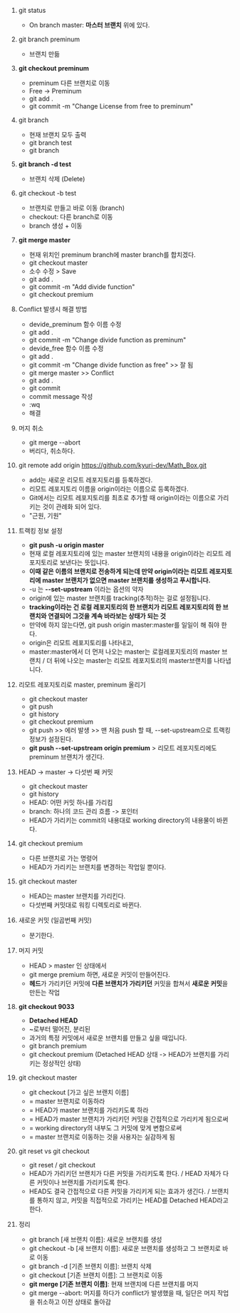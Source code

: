 1. git status
    - On branch master: **마스터 브랜치** 위에 있다.

2. git branch preminum
    - 브랜치 만듦

3. **git checkout preminum**
    - preminum 다른 브랜치로 이동
    - Free -> Preminum
    - git add .
    - git commit -m "Change License from free to preminum"

4. git branch
    - 현재 브랜치 모두 출력
    - git branch test
    - git branch
    
5. **git branch -d test**
    - 브랜치 삭제 (Delete)

6. git checkout -b test
    - 브랜치로 만들고 바로 이동 (branch)
    - checkout: 다른 branch로 이동
    - branch 생성 + 이동

7. **git merge master**
    - 현재 위치인 preminum branch에 master branch를 합치겠다.
    - git checkout master
    - 소수 수정 > Save
    - git add .
    - git commit -m "Add divide function"
    - git checkout premium

8. Conflict 발생시 해결 방법
    - devide_preminum 함수 이름 수정
    - git add .
    - git commit -m "Change divide function as preminum"
    - devide_free 함수 이름 수정
    - git add .
    - git commit -m "Change divide function as free" >> 잘 됨
    - git merge master >> Conflict
    - git add .
    - git commit
    - commit message 작성
    - :wq
    - 해결

9. 머지 취소
    - git merge --abort
    - 버리다, 취소하다.

10. git remote add origin https://github.com/kyuri-dev/Math_Box.git
    - add는 새로운 리모트 레포지토리를 등록하겠다.
    - 리모트 레포지토리 이름을 origin이라는 이름으로 등록하겠다. 
    - Git에서는 리모트 레포지토리를 최초로 추가할 때 origin이라는 이름으로 가리키는 것이 관례화 되어 있다.
    - "근원, 기원"

11. 트랙킹 정보 설정
    - **git push -u origin master**
    - 현재 로컬 레포지토리에 있는 master 브랜치의 내용을 origin이라는 리모트 레포지토리로 보낸다는 뜻입니다.
    - **이때 같은 이름의 브랜치로 전송하게 되는데 만약 origin이라는 리모트 레포지토리에 master 브랜치가 없으면 master 브랜치를 생성하고 푸시합니다.**
    - -u 는 **--set-upstream** 이라는 옵션의 약자
    - origin에 있는 master 브랜치를 tracking(추적)하는 걸로 설정됩니다.
    - **tracking이라는 건 로컬 레포지토리의 한 브랜치가 리모트 레포지토리의 한 브랜치와 연결되어 그것을 계속 바라보는 상태가 되는 것**
    - 만약에 하지 않는다면, git push origin master:master를 일일이 해 줘야 한다.
    - origin은 리모트 레포지토리를 나타내고,
    - master:master에서 더 먼저 나오는 master는 로컬레포지토리의 master 브랜치 / 더 뒤에 나오는 master는 리모트 레포지토리의 master브랜치를 나타냅니다.

12. 리모트 레포지토리로 master, preminum 올리기
    - git checkout master
    - git push
    - git history
    - git checkout premium
    - git push >> 에러 발생 >> 맨 처음 push 할 때, --set-upstream으로 트랙킹 정보가 설정된다.
    - **git push --set-upstream origin premium** > 리모트 레포지토리에도 preminum 브랜치가 생긴다.

13. HEAD -> master -> 다섯번 째 커밋
    - git checkout master
    - git history
    - HEAD: 어떤 커밋 하나를 가리킴
    - branch: 하나의 코드 관리 흐름 -> 포인터
    - HEAD가 가리키는 commit의 내용대로 working directory의 내용물이 바뀐다.

14. git checkout premium
    - 다른 브랜치로 가는 명령어
    - HEAD가 가리키는 브랜치를 변경하는 작업일 뿐이다.

15. git checkout master
    - HEAD는 master 브랜치를 가리킨다.
    - 다섯번째 커밋대로 워킹 디렉토리로 바뀐다.

16. 새로운 커밋 (일곱번째 커밋)
    - 분기한다.

17. 머지 커밋
    - HEAD > master 인 상태에서
    - git merge premium 하면, 새로운 커밋이 만들어진다.
    - **헤드**가 가리키던 커밋에 **다른 브랜치가 가리키던** 커밋을 합쳐서 **새로운 커밋**을 만든는 작업

18. **git checkout 9033**
    - **Detached HEAD**
    - ~로부터 떨어진, 분리된
    - 과거의 특정 커밋에서 새로운 브랜치를 만들고 싶을 때입니다.
    - git branch premium
    - git checkout premium (Detached HEAD 상태 -> HEAD가 브랜치를 가리키는 정상적인 상태)

18. git checkout master
    - git checkout [가고 싶은 브랜치 이름]
    - = master 브랜치로 이동하라
    - = HEAD가 master 브랜치를 가리키도록 하라
    - = HEAD가 master 브랜치가 가리키던 커밋을 간접적으로 가리키게 됨으로써
    - = working directory의 내부도 그 커밋에 맞게 변함으로써
    - = master 브랜치로 이동하는 것을 사용자는 실감하게 됨

19. git reset vs git checkout
    - git reset / git checkout
    - HEAD가 가리키던 브랜치가 다른 커밋을 가리키도록 한다. / HEAD 자체가 다른 커밋이나 브랜치를 가리키도록 한다.
    - HEAD도 결국 간접적으로 다른 커밋을 가리키게 되는 효과가 생긴다. / 브랜치를 통하지 않고, 커밋을 직접적으로 가리키는 HEAD를 Detached HEAD라고 한다.

20. 정리
    - git branch [새 브랜치 이름]: 새로운 브랜치를 생성
    - git checkout -b [새 브랜치 이름]: 새로운 브랜치를 생성하고 그 브랜치로 바로 이동
    - git branch -d [기존 브랜치 이름]: 브랜치 삭제
    - git checkout [기존 브랜치 이름]: 그 브랜치로 이동
    - **git merge [기존 브랜치 이름]**: 현재 브랜치에 다른 브랜치를 머지
    - git merge --abort: 머지를 하다가 conflict가 발생했을 때, 일단은 머지 작업을 취소하고 이전 상태로 돌아감

